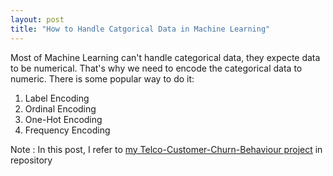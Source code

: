 ```yaml
---
layout: post
title: "How to Handle Catgorical Data in Machine Learning"
---
```


Most of Machine Learning can't handle categorical data, they expecte data to be numerical.
That's why we need to encode the categorical data to numeric.
There is some popular way to do it:

1. Label Encoding
2. Ordinal Encoding
3. One-Hot Encoding
4. Frequency Encoding

Note : In this post, I refer to [my Telco-Customer-Churn-Behaviour project](https://github.com/rizqiamaliatuss/Customer_Churn_Prediction) in repository








